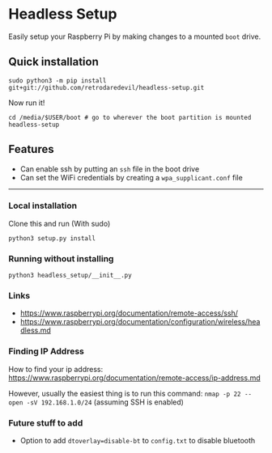 # Headless Setup
Easily setup your Raspberry Pi by making changes to a mounted `boot` drive.


## Quick installation
```shell script
sudo python3 -m pip install git+git://github.com/retrodaredevil/headless-setup.git
```
Now run it!
```shell script
cd /media/$USER/boot # go to wherever the boot partition is mounted
headless-setup
```

## Features
* Can enable ssh by putting an `ssh` file in the boot drive
* Can set the WiFi credentials by creating a `wpa_supplicant.conf` file

---

### Local installation
Clone this and run (With sudo)
```shell script
python3 setup.py install
```

### Running without installing
```shell script
python3 headless_setup/__init__.py
```

### Links
* https://www.raspberrypi.org/documentation/remote-access/ssh/
* https://www.raspberrypi.org/documentation/configuration/wireless/headless.md

### Finding IP Address
How to find your ip address: https://www.raspberrypi.org/documentation/remote-access/ip-address.md

However, usually the easiest thing is to run this command: `nmap -p 22 --open -sV 192.168.1.0/24` (assuming SSH is enabled)

### Future stuff to add
* Option to add `dtoverlay=disable-bt` to `config.txt` to disable bluetooth

